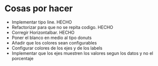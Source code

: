 # Cosas por hacer

- Implementar tipo line. HECHO
- Refactorizar para que no se repita codigo. HECHO
- Corregir Horizontalbar. HECHO
- Poner el blanco en medio al tipo donuts
- Añadir que los colores sean configurables
- Configurar colores de los ejes y de los labels
- Implementar que los ejes muestren los valores segun los datos y no el porcentaje
